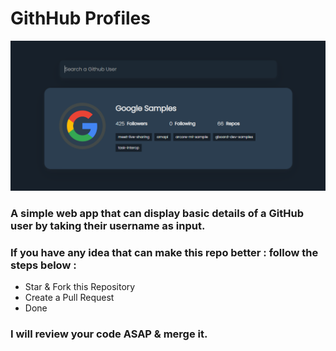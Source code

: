 # GithHub Profiles

![Preview of GitHub Profiles](github_profiles.png)

### A simple web app that can display basic details of a GitHub user by taking their username as input.

### If you have any idea that can make this repo better : follow the steps below : 

- Star & Fork this Repository
- Create a Pull Request
- Done
### I will review your code ASAP & merge it.
